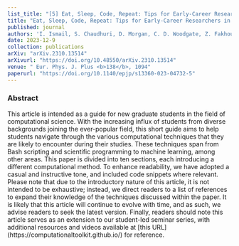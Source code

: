 ```yaml
---
list_title: "[5] Eat, Sleep, Code, Repeat: Tips for Early-Career Researchers in Computational Science"
title: "Eat, Sleep, Code, Repeat: Tips for Early-Career Researchers in Computational Science"
published: journal
authors: 'I. Ismail, S. Chaudhuri, D. Morgan, C. D. Woodgate, Z. Fakhoury, J. M. Targett, C. Pilgrim, and C. Maino'
date: 2023-12-9
collection: publications
arXiv: "arXiv.2310.13514"
arXivurl: "https://doi.org/10.48550/arXiv.2310.13514"
venue: " Eur. Phys. J. Plus <b>138</b>, 1094"
paperurl: "https://doi.org/10.1140/epjp/s13360-023-04732-5"
---
```


<h3>Abstract</h3>
This article is intended as a guide for new graduate students in the field of computational science. With the increasing influx of students from diverse backgrounds joining the ever-popular field, this short guide aims to help students navigate through the various computational techniques that they are likely to encounter during their studies. These techniques span from Bash scripting and scientific programming to machine learning, among other areas. This paper is divided into ten sections, each introducing a different computational method. To enhance readability, we have adopted a casual and instructive tone, and included code snippets where relevant. Please note that due to the introductory nature of this article, it is not intended to be exhaustive; instead, we direct readers to a list of references to expand their knowledge of the techniques discussed within the paper. It is likely that this article will continue to evolve with time, and as such, we advise readers to seek the latest version. Finally, readers should note this article serves as an extension to our student-led seminar series, with additional resources and videos available at [this URL](https://computationaltoolkit.github.io/) for reference.
